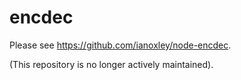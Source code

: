 encdec
======
Please see https://github.com/ianoxley/node-encdec.

(This repository is no longer actively maintained).
